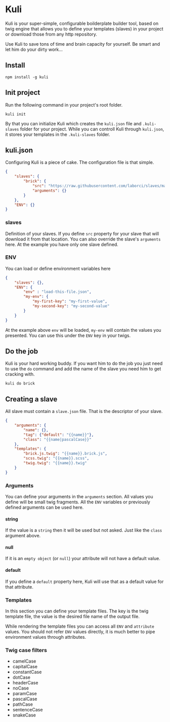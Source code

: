 # Kuli

Kuli is your super-simple, configurable boilderplate builder tool, based on twig engine that allows you to define your templates (slaves) in your project or download those from any http repository. 

Use Kuli to save tons of time and brain capacity for yourself. Be smart and let him do your dirty work... 


## Install

```
npm install -g kuli
```

## Init project

Run the following command in your project's root folder.

```
kuli init
```

By that you can initialize Kuli which creates the `kuli.json` file and `.kuli-slaves` folder for your project. While you can controll Kuli through `kuli.json`, it stores your templates in the `.kuli-slaves` folder.


## kuli.json

Configuring Kuli is a piece of cake. The configuration file is that simple. 

```json
{
	"slaves": {
		"brick": {
			"src": "https://raw.githubusercontent.com/laborci/slaves/master/brick",
			"arguments": {}
		}
	},
	"ENV": {}
}
```

### slaves

Definition of your slaves. If you define `src` property for your slave that will download it from that location. You can also override the slave's `arguments` here. At the example you have only one slave defined.

### ENV

You can load or define environment variables here

```json
{
	"slaves": {},
	"ENV": {
		"env" : "load-this-file.json",
		"my-env": {
			"my-first-key": "my-first-value",
			"my-second-key": "my-second-value"
		}
	}
}
```

At the example above `env` will be loaded, `my-env` will contain the values you presented. You can use this under the `ENV` key in your twigs.

## Do the job

Kuli is your hard working buddy. If you want him to do the job you just need to use the `do` command and add the name of the slave you need him to get cracking with.

```
kuli do brick
```

## Creating a slave

All slave must contain a `slave.json` file. That is the descriptor of your slave.

```json
{
	"arguments": {
		"name": {},
		"tag": {"default": "{{name}}"},
		"class": "{{name|pascalCase}}"
	},
	"templates": {
		"brick.js.twig": "{{name}}.brick.js",
		"scss.twig": "{{name}}.scss",
		"twig.twig": "{{name}}.twig"
	}
}
```

### Arguments

You can define your arguments in the `arguments` section. All values you define will be small twig fragments. All the `ENV` variables or previously defined arguments can be used here.

#### string

If the value is a `string` then it will be used but not asked. Just like the `class` argument above. 

#### null

If it is an `empty object` (or `null`) your attribute will not have a default value.

#### default

If you define a `default` property here, Kuli will use that as a default value for that attribute.

### Templates

In this section you can define your template files. The key is the twig template file, the value is the desired file name of the output file.

While rendering the template files you can access all `ENV` and `attribute` values. You should not refer `ENV` values directly, it is much better to pipe environment values through attributes.


### Twig case filters

- camelCase
- capitalCase
- constantCase
- dotCase
- headerCase
- noCase
- paramCase
- pascalCase
- pathCase
- sentenceCase
- snakeCase